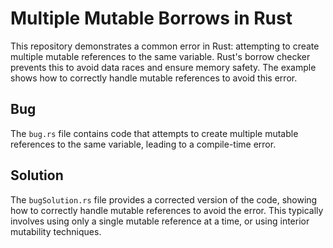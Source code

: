 # Multiple Mutable Borrows in Rust

This repository demonstrates a common error in Rust: attempting to create multiple mutable references to the same variable.  Rust's borrow checker prevents this to avoid data races and ensure memory safety. The example shows how to correctly handle mutable references to avoid this error.

## Bug

The `bug.rs` file contains code that attempts to create multiple mutable references to the same variable, leading to a compile-time error. 

## Solution

The `bugSolution.rs` file provides a corrected version of the code, showing how to correctly handle mutable references to avoid the error.   This typically involves using only a single mutable reference at a time, or using interior mutability techniques.